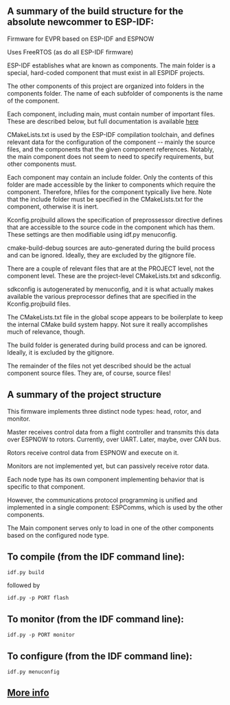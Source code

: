 
## A summary of the build structure for the absolute newcommer to ESP-IDF:

Firmware for EVPR based on ESP-IDF and ESPNOW

Uses FreeRTOS (as do all ESP-IDF firmware)

ESP-IDF establishes what are known as components. The main folder is a special, hard-coded component that must exist in all ESPIDF projects.

The other components of this project are organized into folders in the components folder. The name of each subfolder of components is the name of the component.

Each component, including main, must contain number of important files. These are described below, but full documentation is available [here](https://docs.espressif.com/projects/esp-idf/en/latest/esp32/api-guides/build-system.html#id3)

CMakeLists.txt is used by the ESP-IDF compilation toolchain, and defines relevant data for the configuration of the component -- mainly the source files, and the components that the given component references. Notably, the main component does not seem to need to specify requirements, but other components must.

Each component may contain an include folder. Only the contents of this folder are made accessible by the linker to components which require the component. Therefore, hfiles for the component typically live here. Note that the include folder must be specified in the CMakeLists.txt for the component, otherwise it is inert.

Kconfig.projbuild allows the specification of preprossessor directive defines that are accessible to the source code in the component which has them. These settings are then modifiable using idf.py menuconfig.

cmake-build-debug sources are auto-generated during the build process and can be ignored. Ideally, they are excluded by the gitignore file.

There are a couple of relevant files that are at the PROJECT level, not the component level. These are the project-level CMakeLists.txt and sdkconfig.

sdkconfig is autogenerated by menuconfig, and it is what actually makes available the various preprocessor defines that are specified in the Kconfig.projbuild files.

The CMakeLists.txt file in the global scope appears to be boilerplate to keep the internal CMake build system happy. Not sure it really accomplishes much of relevance, though.

The build folder is generated during build process and can be ignored. Ideally, it is excluded by the gitignore.

The remainder of the files not yet described should be the actual component source files. They are, of course, source files!


## A summary of the project structure
This firmware implements three distinct node types: head, rotor, and monitor.

Master receives control data from a flight controller and transmits this data over ESPNOW to rotors. Currently, over UART. Later, maybe, over CAN bus.

Rotors receive control data from ESPNOW and execute on it.

Monitors are not implemented yet, but can passively receive rotor data.

Each node type has its own component implementing behavior that is specific to that component.

However, the communications protocol programming is unified and implemented in a single component: ESPComms, which is used by the other components.

The Main component serves only to load in one of the other components based on the configured node type.


## To compile (from the IDF command line):
`idf.py build`

followed by

`idf.py -p PORT flash`

## To monitor (from the IDF command line):

`idf.py -p PORT monitor`

## To configure (from the IDF command line):
`idf.py menuconfig`


## [More info](https://docs.espressif.com/projects/esp-idf/en/latest/esp32/get-started/)